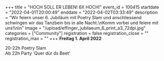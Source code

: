 +++
title = "HOCH SOLL ER LEBEN! 6X HOCH!"
event_id = 100415
startdate = "2022-04-01T20:00:49"
enddate = "2022-04-02T03:33:49"
description = "Wir feiern unser 6. Jubiläum mit Poetry Slam und anschliessend schwingen wir das Tanzbein bis in alle Nacht.\nKomm vorbei und feiere mit uns!\n\n"
image = "/upload/effinger_jubilaeum_6_print_a3_72dpi.jpg"
categories = ["Community"]
registration = false
registration_close = ""
registration_max = ""
+++
**Freitag 1. April 2022**

20-22h Poetry Slam\
Ab 22h Party ‘Quer dür ds Beet’